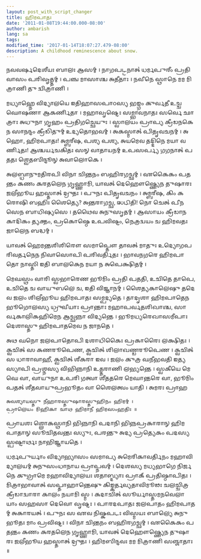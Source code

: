 ```yaml
---
layout: post_with_script_changer
title: 𑌹𑌿𑌮𑌪𑌾𑌤𑌃
date: '2011-01-08T19:44:00.000-08:00'
author: ambarish
lang: sa
tags:
modified_time: '2017-01-14T18:07:27.479-08:00'
description: A childhood reminescence about snow.
---
```


𑌨𑌵𑌵𑌰𑍍𑌷𑌦𑍇𑌶𑍀𑌯𑌃 𑌬𑌾𑌲𑌃 𑌆𑌸𑌮𑍍 । 𑌨𑌾𑌗𑌪𑌟𑍍𑌟𑌨𑌾𑌤𑍍 𑌧𑌰𑍍𑌮𑌪𑍁𑌰𑍀𑌂 𑌪𑍍𑌰𑌤𑌿 𑌵𑌾𑌸𑌂 𑌪𑌰𑌿𑌵𑍃𑌤𑍍𑌤𑌮𑍍 । 𑌪𑌞𑍍𑌚 𑌮𑌾𑌸𑌾𑌶𑍍𑌚 𑌅𑌤𑍀𑌤𑌾𑌃 । 𑌨𑌵𑍀𑌨𑍇 𑌸𑍍𑌥𑌾𑌨𑍇 𑌮𑌮 𑌮𑌿𑌤𑍍𑌰𑌾𑌣𑌿 𑌤𑍁 𑌦𑍍𑌵𑌿𑌤𑍍𑌰𑌾𑌣𑌿 ।

𑌮𑌧𑍍𑌯𑌾𑌹𑍍𑌨𑍇 𑌵𑌿𑌦𑍍𑌯𑌾𑌲𑌯𑍇 𑌇𑌤𑌿𑌹𑌾𑌸𑌪𑌾𑌠𑌸𑍍𑌯 𑌭𑌙𑍍𑌗𑌂 𑌕𑍁𑌰𑍍𑌵𑌤𑍀 𑌉𑌚𑍍𑌚𑌘𑍋𑌷𑌣𑌾 𑌆𑌕𑌰𑍍𑌣𑌿𑌤𑌾 । 𑌮𑌹𑌾𑌵𑍃𑌷𑍍𑌟𑍇𑌃 𑌸𑌮𑍍𑌭𑌾𑌵𑌨𑌾𑌤𑌃 𑌸𑌰𑍍𑌵𑍇 𑌛𑌾𑌤𑍍𑌰𑌾𑌃 𑌅𑌧𑍁𑌨𑌾 𑌗𑍃𑌹𑌂 𑌪𑍍𑌰𑌤𑌿𑌗𑌚𑍍𑌛𑍇𑌯𑍁𑌃 । 𑌸𑍍𑌵𑌾𑌲𑌯𑌂 𑌪𑍍𑌰𑌾𑌪𑍍𑌯 𑌕𑍍𑌰𑍀𑌡𑌨𑌕𑍇𑌨 𑌸𑌾𑌨𑌨𑍍𑌦𑌂 𑌕𑍍𑌰𑍀𑌡𑌿𑌤𑍁𑌮𑍍 𑌉𑌦𑍍𑌯𑌤𑍋𑌭𑌵𑌮𑍍 । 𑌅𑌕𑌸𑍍𑌮𑌾𑌤𑍍 𑌪𑌿𑌤𑍃𑌵𑌚𑌨𑌮𑍍 । 𑌅𑌹𑍋, 𑌹𑌿𑌮𑌪𑌾𑌤𑌃! 𑌅𑌮𑍍𑌬𑌰𑍀𑌷, 𑌪𑌶𑍍𑌯 𑌪𑌶𑍍𑌯, 𑌅𑌯𑌮𑍇𑌵 𑌤𑌦𑍍𑌦𑌿𑌨𑍇 𑌮𑌯𑌾 𑌵𑌰𑍍𑌣𑌿𑌤𑌃! 𑌆𑌶𑍍𑌚𑌰𑍍𑌯𑌚𑌕𑌿𑌤𑌃 𑌸𑌨𑍍 𑌵𑌾𑌤𑌾𑌯𑌨𑌮𑍍 𑌉𑌪𑌸𑌰𑍍𑌪𑍍𑌯 𑌗𑌗𑌨𑌾𑌤𑍍 𑌪𑌤𑌤𑌃 𑌶𑍍𑌵𑍇𑌤𑌬𑌿𑌨𑍍𑌦𑍂𑌨𑍍 𑌅𑌵𑌾𑌲𑍋𑌕𑍇 ।

𑌅𑌲𑌬𑍍𑌧𑌾𑌨𑍁𑌮𑌤𑌿𑌰𑌪𑌿 𑌵𑌿𑌨𑌾 𑌚𑌿𑌨𑍍𑌤𑌨𑌂 𑌬𑌹𑌿𑌰𑌗𑌚𑍍𑌛𑌮𑍍 । 𑌏𑌕𑍈𑌕𑌂 𑌪𑌤𑌨𑍍𑌤𑌂 𑌕𑌣𑌂 𑌕𑌰𑌤𑌲𑍇𑌨 𑌗𑍃𑌹𑍍𑌣𑌾𑌮𑌿, 𑌯𑌾𑌵𑌤𑍍 𑌦𑍇𑌹𑍌𑌷𑍍𑌣𑍍𑌯𑍇𑌨 𑌤𑍁𑌷𑌾𑌰𑌃 𑌜𑌲𑍀𑌭𑍂𑌯 𑌹𑌸𑍍𑌤𑌾𑌤𑍍 𑌦𑍍𑌰𑍁𑌤𑌃 । 𑌪𑍁𑌨𑌃 𑌪𑌿𑌤𑍃𑌵𑌚𑌨𑌂 । 𑌅𑌮𑍍𑌬𑌰𑍀𑌷, 𑌕𑌿𑌂 𑌕𑌰𑍋𑌷𑌿 𑌬𑌹𑌿𑌃 𑌶𑍈𑌤𑍍𑌯𑍇? 𑌅𑌨𑍍𑌤𑌰𑌾𑌗𑌚𑍍𑌛, 𑌝𑌟𑌿𑌤𑌿! 𑌨𑍋 𑌚𑍇𑌤𑍍 𑌪𑍀𑌨𑌸𑍇𑌨 𑌬𑌾𑌧𑌿𑌷𑍍𑌯𑌸𑍇 । 𑌤𑌥𑍈𑌵 𑌅𑌨𑍁𑌸𑍃𑌤𑌮𑍍 । 𑌆𑌸𑌾𑌯𑌂 𑌕𑍍𑌰𑍀𑌡𑌾𑌨𑌕𑌾𑌦𑌿𑌕𑌂 𑌤𑍍𑌯𑌕𑍍𑌤𑌂, 𑌪𑍍𑌰𑌕𑍋𑌷𑍍𑌠𑍇 𑌉𑌪𑌵𑌿𑌷𑍍𑌟𑌂, 𑌨𑍇𑌤𑍍𑌰𑌦𑍍𑌵𑌯𑌂 𑌚 𑌹𑌿𑌮𑌵𑌤𑌃 𑌜𑌾𑌲𑍇𑌨 𑌬𑌦𑍍𑌧𑌮𑍍 ।

𑌯𑌾𑌵𑌤𑍍 𑌹𑍇𑌮𑌨𑍍𑌤𑌶𑌿𑌶𑌿𑌰𑍌 𑌸𑌮𑌾𑌪𑍍𑌤𑍌 𑌤𑌾𑌵𑌤𑍍 𑌮𑌾𑌤𑍁𑌃 𑌉𑌦𑍍𑌯𑍋𑌗𑌪𑌰𑌿𑌵𑌰𑍍𑌤𑌨𑍇𑌨 𑌨𑌿𑌵𑌾𑌸𑍋𑌪𑌿 𑌪𑌰𑌿𑌵𑌰𑍍𑌤𑌿𑌤𑌃 । 𑌭𑌾𑌵𑌨𑌗𑌰𑍇 𑌹𑌿𑌮𑌪𑌾𑌤𑍋 𑌨𑌾𑌸𑍍𑌤𑌿 𑌇𑌤𑌿 𑌬𑌾𑌲𑌕𑍇𑌨 𑌮𑌯𑌾 𑌨 𑌅𑌪𑍇𑌕𑍍𑌷𑌿𑌤𑌮𑍍 ।

𑌮𑍇𑌘𑌸𑍍𑌥𑌂 𑌵𑌾𑌰𑌿 𑌸𑍍𑌵𑌭𑌾𑌰𑍇𑌣 𑌭𑍂𑌮𑌿𑌂 𑌪𑍍𑌰𑌤𑌿 𑌪𑌤𑌤𑌿, 𑌉𑌚𑌿𑌤𑍇 𑌤𑌾𑌪𑍇, 𑌉𑌚𑌿𑌤𑍇 𑌚 𑌵𑌾𑌯𑍁𑌬𑌲𑍇 𑌚, 𑌇𑌤𑌿 𑌵𑌿𑌜𑍍𑌞𑌾𑌨𑌮𑍍 । 𑌶𑍈𑌤𑍍𑌯𑌕𑌾𑌲𑍇𑌷𑍁 𑌤𑌦𑍇𑌵 𑌜𑌲𑌂 𑌶𑌿𑌲𑍀𑌭𑍂𑌯 𑌹𑌿𑌮𑌪𑌾𑌤𑌃 𑌸𑌮𑍍𑌪𑌦𑍍𑌯𑌤𑍇 । 𑌤𑌾𑌦𑍃𑌶𑌾 𑌹𑌿𑌮𑌪𑌾𑌤𑍇𑌨 𑌭𑍂𑌗𑍋𑌲𑌸𑍍𑌯 𑌧𑍍𑌰𑍁𑌵𑍀𑌯𑌾𑌃 𑌪𑍍𑌰𑌾𑌨𑍍𑌤𑌾𑌃 𑌮𑌹𑌾𑌪𑌰𑍍𑌵𑌤𑌶𑌿𑌖𑌾𑌶𑍍𑌚, 𑌸𑌾𑌰𑍍𑌵𑌕𑌾𑌲𑌿𑌕𑌹𑌿𑌮𑍇𑌨 𑌆𑌚𑍍𑌛𑌨𑍍𑌨𑌾 𑌵𑌿𑌦𑍍𑌯𑌨𑍍𑌤𑍇 । 𑌭𑍂𑌮𑌧𑍍𑌯𑌰𑍇𑌖𑌾𑌸𑌮𑍀𑌪𑌾𑌃 𑌦𑍇𑌶𑌾𑌸𑍍𑌤𑍁 𑌹𑌿𑌮𑌪𑌾𑌤𑌮𑍇𑌵 𑌨 𑌜𑌾𑌨𑌤𑍇 ।

𑌅𑌥 𑌘𑌨𑍋 𑌜𑌲𑌪𑌾𑌤𑍋𑌪𑌿 𑌦𑌶𑌾𑌧𑌿𑌕𑍈𑌃 𑌪𑍍𑌰𑌕𑌾𑌰𑍈𑌃 𑌲𑌕𑍍𑌷𑌿𑌤𑌃 । 𑌕𑍍𑌵𑌚𑌿𑌤𑍍 𑌸 𑌕𑌣𑌰𑍂𑌪𑍇𑌣, 𑌕𑍍𑌵𑌚𑌿𑌤𑍍 𑌶𑌿𑌲𑌾𑌖𑌣𑍍𑌡𑌰𑍂𑌪𑍇𑌣 । 𑌕𑍍𑌵𑌚𑌿𑌤𑍍 𑌸 𑌧𑌾𑌰𑌾𑌵𑌾𑌹𑍀, 𑌕𑍍𑌵𑌚𑌿𑌤𑍍 𑌶𑍀𑌕𑌰𑌾 𑌇𑌵 । 𑌜𑌲𑌂 𑌕𑍁𑌤𑍍𑌰 𑌘𑌨𑍀𑌭𑌵𑌤𑌿 𑌇𑌤𑍍𑌯𑌸𑍍𑌯𑌾𑌪𑌿 𑌪𑍍𑌰𑌶𑍍𑌨𑌸𑍍𑌯 𑌵𑌿𑌭𑌿𑌨𑍍𑌨𑌾𑌨𑌿 𑌉𑌤𑍍𑌤𑌰𑌾𑌣𑌿 𑌲𑌭𑍍𑌯𑌨𑍍𑌤𑍇 । 𑌸𑍍𑌵𑌕𑍀𑌯𑍇 𑌮𑍇𑌘𑍇 𑌵𑌾, 𑌵𑌾𑌯𑍁𑌨𑌾 𑌉𑌪𑌰𑌿 𑌗𑌤𑍍𑌵𑌾 𑌶𑍀𑌤𑌤𑌰𑍇 𑌮𑍇𑌘𑌾𑌨𑍍𑌤𑌰𑍇 𑌵𑌾, 𑌭𑍂𑌮𑌿𑌂 𑌪𑌤𑌤𑍍 𑌶𑍀𑌤𑌵𑌾𑌯𑍁𑌪𑍍𑌰𑌭𑍂𑌤𑌂 𑌵𑌾 𑌶𑍈𑌲𑌤𑍍𑌵𑌂 𑌯𑌾𑌤𑌿 । 𑌅𑌮𑌰𑌃 𑌪𑍍𑌰𑌾𑌹

    𑌅𑌵𑌶𑍍𑌯𑌾𑌯𑌸𑍍𑌤𑍁 𑌨𑍀𑌹𑌾𑌰𑌸𑍍𑌤𑍁𑌷𑌾𑌰𑌸𑍍𑌤𑍁𑌹𑌿𑌨𑌂 𑌹𑌿𑌮𑌮𑍍 ।
    𑌪𑍍𑌰𑌾𑌲𑍇𑌯𑌂 𑌮𑌿𑌹𑌿𑌕𑌾 𑌚𑌾𑌥 𑌹𑌿𑌮𑌾𑌨𑍀 𑌹𑌿𑌮𑌸𑌂𑌹𑌤𑌿𑌃 ॥

𑌪𑍍𑌰𑌾𑌯𑌶𑌃 𑌶𑍍𑌲𑍋𑌕𑌸𑍍𑌥𑌾𑌨𑌿 𑌭𑌿𑌨𑍍𑌨𑌾𑌨𑌿 𑌪𑌦𑌾𑌨𑌿 𑌭𑌿𑌨𑍍𑌨𑌪𑍍𑌰𑌕𑌾𑌰𑌾𑌨𑍍 𑌹𑌿𑌮𑌪𑌾𑌤𑌾𑌨𑍍 𑌸𑍂𑌚𑌿𑌤𑌵𑌨𑍍𑌤𑌃 𑌸𑍍𑌯𑍁𑌃, 𑌪𑌰𑌨𑍍𑌤𑍁 𑌅𑌦𑍍𑌯 𑌪𑍍𑌰𑌤𑍍𑌯𑍇𑌕𑌂 𑌪𑌦𑌸𑍍𑌯 𑌸𑍍𑌪𑌷𑍍𑌟𑌾𑌰𑍍𑌥𑌃 𑌨𑌾𑌭𑌿𑌜𑍍𑌞𑌾𑌯𑌤𑍇 ।

𑌧𑌰𑍍𑌮𑌪𑍁𑌰𑍍𑌯𑌾𑌂 𑌵𑌿𑌦𑍍𑌯𑌾𑌭𑍍𑌯𑌾𑌸𑌂 𑌸𑌮𑌾𑌪𑍍𑌯 𑌅𑌮𑍇𑌰𑌿𑌕𑌾𑌵𑌰𑍍𑌤𑌿𑌨𑌂 𑌮𑌹𑌾𑌵𑌿𑌦𑍍𑌯𑌾𑌲𑌯𑌮𑍍 𑌅𑌨𑍁𑌸𑌂𑌧𑌾𑌨𑌾𑌯 𑌪𑍍𑌰𑌾𑌪𑍍𑌨𑌵𑌮𑍍 । 𑌦𑍇𑌶𑌸𑍍𑌯 𑌮𑌧𑍍𑌯𑌭𑌾𑌗𑍇 𑌨𑌿𑌰𑍍𑌜𑌨𑍇 𑌕𑍁𑌗𑍍𑌰𑌾𑌮𑍇 𑌮𑌹𑌾𑌵𑌿𑌦𑍍𑌯𑌾𑌲𑌯𑌃 𑌶𑌤𑌾𑌬𑍍𑌦𑍍𑌯𑌾𑌃 𑌪𑍍𑌰𑌾𑌕𑍍 𑌪𑍍𑌰𑌤𑌿𑌷𑍍𑌠𑌾𑌪𑌿𑌤𑌃 । 𑌮𑌿𑌤𑍍𑌰𑌾𑌭𑌾𑌵𑌾𑌤𑍍 𑌸𑌪𑍍𑌤𑌾𑌹𑌾𑌨𑍍𑌤𑍇𑌷𑍁 𑌕𑌿𑌙𑍍𑌕𑌰𑍍𑌤𑌵𑍍𑌯𑌤𑌾𑌵𑌿𑌮𑍂𑌢𑌃 𑌚𑌲𑌚𑍍𑌚𑌿𑌤𑍍𑌰𑌕𑍍𑌰𑍀𑌡𑌾𑌦𑍍𑌵𑌾𑌰𑌾 𑌕𑌾𑌲𑌂 𑌨𑌯𑌾𑌮𑌿 𑌸𑍍𑌮 । 𑌕𑌦𑌾𑌚𑌿𑌤𑍍 𑌸𑍂𑌰𑍍𑌯𑌾𑌸𑍍𑌤𑌮𑌨𑌵𑍇𑌲𑌾𑌯𑌾𑌂 𑌸𑌹𑌸𑌾 𑌦𑍇𑌵𑍋 𑌵𑍃𑌷𑍍𑌟𑌃 । 𑌪𑌾𑌰𑌦𑌪𑌾𑌤𑌃 𑌜𑌲𑌪𑌾𑌤𑌂 𑌹𑌿𑌮𑌪𑌾𑌤𑌮𑍍 𑌅𑌕𑌾𑌰𑌯𑌤𑍍 । 𑌪𑍁𑌨𑌃 𑌸 𑌏𑌵 𑌨𑌿𑌷𑍍𑌕𑌪𑌟𑌃 𑌵𑌿𑌸𑍍𑌮𑌯𑌃 𑌬𑌾𑌲𑍍𑌯𑍇 𑌅𑌨𑍁𑌭𑍂𑌤𑌃 𑌮𑌾𑌂 𑌪𑍍𑌰𑌵𑌿𑌷𑍍𑌟𑌃 । 𑌵𑌿𑌨𑌾 𑌚𑌿𑌨𑍍𑌤𑌨𑌂 𑌬𑌹𑌿𑌰𑌗𑌚𑍍𑌛𑌮𑍍 । 𑌏𑌕𑍈𑌕𑌂 𑌪𑌤𑌨𑍍𑌤𑌂 𑌕𑌣𑌂 𑌕𑌰𑌤𑌲𑍇𑌨 𑌗𑍃𑌹𑍍𑌣𑌾𑌮𑌿, 𑌯𑌾𑌵𑌤𑍍 𑌦𑍇𑌹𑍌𑌷𑍍𑌣𑍍𑌯𑍇𑌨 𑌤𑍁𑌷𑌾𑌰𑌃 𑌜𑌲𑍀𑌭𑍂𑌯 𑌹𑌸𑍍𑌤𑌾𑌤𑍍 𑌦𑍍𑌰𑍁𑌤𑌃 । 𑌹𑌿𑌮𑌬𑌿𑌨𑍍𑌦𑌵𑌃 𑌮𑌮 𑌮𑌿𑌤𑍍𑌰𑌾𑌣𑌿 𑌸𑌞𑍍𑌜𑌾𑌤𑌾𑌃 ॥
